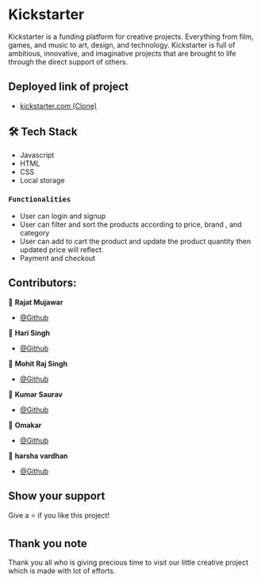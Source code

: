 # Kickstarter
Kickstarter is a funding platform for creative projects. Everything from film, games, and music to art, design, and technology. Kickstarter is full of ambitious, innovative, and imaginative projects that are brought to life through the direct support of others.



## Deployed link of project
- <a href="prismatic-rugelach-0fdf63.netlify.app/">kickstarter.com (Clone)</a>




## 🛠 Tech Stack

- Javascript
- HTML
- CSS
- Local storage



### `Functionalities`

   - User can login and signup
   - User can filter and sort the products according to price, brand , and category
   - User can add to cart the product and update the product quantity then updated price will reflect.
   - Payment and checkout


## Contributors:

👤 **Rajat Mujawar**

   - [@Github](https://github.com/RajatMujawar123)
   
👤 **Hari Singh**

   - [@Github](https://github.com/hemuu12)

👤 **Mohit Raj Singh**

   - [@Github](https://github.com/Mohit-Raj-Singh)


👤 **Kumar Saurav**

   - [@Github](https://github.com/ksaurav11)


👤 **Omakar**

   - [@Github](https://github.com/Omkar09090)


👤 **harsha vardhan**

   - [@Github](https://github.com/harshavardhan1612)


   

## Show your support

Give a ⭐️ if you like this project!


## Thank you note
Thank you all who is giving precious time to visit our little creative project which is made with lot of efforts.


